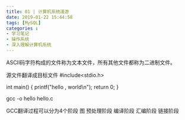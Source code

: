 ```yaml
---
title: 01 | 计算机系统漫游
date: 2019-01-22 15:44:58
tags: [MySQL]
categories :
- 学习笔记
- 操作系统
- 深入理解计算机系统
---
```


ASCII码字符构成的文件称为文本文件，所有其他文件都称为二进制文件。

源文件翻译成目标文件
#include<stdio.h>

int main()
{
    printf("hello , world\n");
    return 0;
}

gcc -o hello hello.c

GCC翻译过程可以分为4个阶段
图
预处理阶段
编译阶段
汇编阶段
链接阶段    
